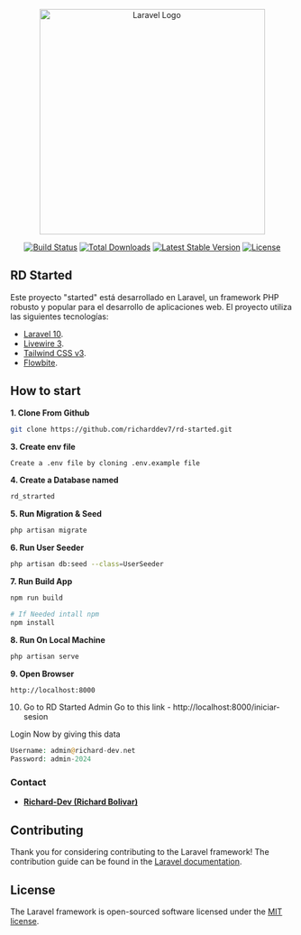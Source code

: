 <p align="center"><a href="https://laravel.com" target="_blank"><img src="https://raw.githubusercontent.com/laravel/art/master/logo-lockup/5%20SVG/2%20CMYK/1%20Full%20Color/laravel-logolockup-cmyk-red.svg" width="400" alt="Laravel Logo"></a></p>

<p align="center">
<a href="https://github.com/laravel/framework/actions"><img src="https://github.com/laravel/framework/workflows/tests/badge.svg" alt="Build Status"></a>
<a href="https://packagist.org/packages/laravel/framework"><img src="https://img.shields.io/packagist/dt/laravel/framework" alt="Total Downloads"></a>
<a href="https://packagist.org/packages/laravel/framework"><img src="https://img.shields.io/packagist/v/laravel/framework" alt="Latest Stable Version"></a>
<a href="https://packagist.org/packages/laravel/framework"><img src="https://img.shields.io/packagist/l/laravel/framework" alt="License"></a>
</p>

## RD Started

Este proyecto "started" está desarrollado en Laravel, un framework PHP robusto y popular para el desarrollo de aplicaciones web. El proyecto utiliza las siguientes tecnologías:

- [Laravel 10](https://laravel.com/docs/10.x/).
- [Livewire 3](https://livewire.laravel.com/docs/quickstart).
- [Tailwind CSS v3](https://tailwindcss.com/docs/installation).
- [Flowbite](https://flowbite.com/).

## How to start

**1. Clone From Github**
```bash
git clone https://github.com/richarddev7/rd-started.git
```

**3. Create env file**
```bash
Create a .env file by cloning .env.example file
```

**4. Create a Database named**
```bash
rd_strarted
```

**5. Run Migration & Seed**
```bash
php artisan migrate
```

**6. Run User Seeder**
```bash
php artisan db:seed --class=UserSeeder
```

**7. Run Build App**
```bash
npm run build

# If Needed intall npm 
npm install
```

**8. Run On Local Machine**
```bash
php artisan serve
```

**9. Open Browser**
```bash
http://localhost:8000
```
10. Go to RD Started Admin
Go to this link - http://localhost:8000/iniciar-sesion

Login Now by giving this data
```php
Username: admin@richard-dev.net
Password: admin-2024
```


### Contact

- **[Richard-Dev (Richard Bolivar)](https://richard-dev.net/)**

## Contributing

Thank you for considering contributing to the Laravel framework! The contribution guide can be found in the [Laravel documentation](https://laravel.com/docs/contributions).


## License

The Laravel framework is open-sourced software licensed under the [MIT license](https://opensource.org/licenses/MIT).
